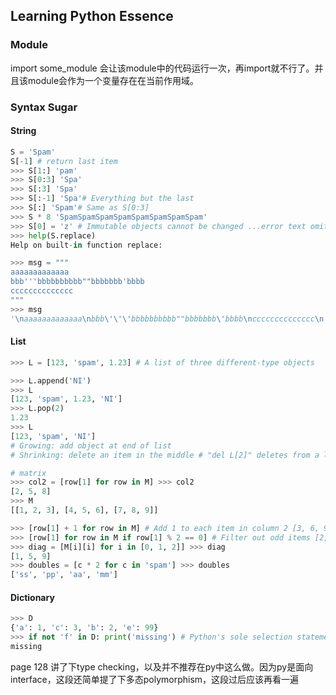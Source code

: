 ## Learning Python Essence
### Module
import some_module 会让该module中的代码运行一次，再import就不行了。并且该module会作为一个变量存在在当前作用域。
### Syntax Sugar
#### String
```python
S = 'Spam'
S[-1] # return last item
>>> S[1:] 'pam'
>>> S[0:3] 'Spa'
>>> S[:3] 'Spa'
>>> S[:-1] 'Spa'# Everything but the last
>>> S[:] 'Spam'# Same as S[0:3]
>>> S * 8 'SpamSpamSpamSpamSpamSpamSpamSpam'
>>> S[0] = 'z' # Immutable objects cannot be changed ...error text omitted...
>>> help(S.replace)
Help on built-in function replace:

>>> msg = """
aaaaaaaaaaaaa
bbb'''bbbbbbbbbb""bbbbbbb'bbbb
cccccccccccccc
"""
>>> msg
'\naaaaaaaaaaaaa\nbbb\'\'\'bbbbbbbbbb""bbbbbbb\'bbbb\ncccccccccccccc\n'
```
#### List
```python
>>> L = [123, 'spam', 1.23] # A list of three different-type objects

>>> L.append('NI')
>>> L
[123, 'spam', 1.23, 'NI']
>>> L.pop(2)
1.23
>>> L
[123, 'spam', 'NI']
# Growing: add object at end of list
# Shrinking: delete an item in the middle # "del L[2]" deletes from a list too

# matrix
>>> col2 = [row[1] for row in M] >>> col2
[2, 5, 8]
>>> M
[[1, 2, 3], [4, 5, 6], [7, 8, 9]]

>>> [row[1] + 1 for row in M] # Add 1 to each item in column 2 [3, 6, 9]
>>> [row[1] for row in M if row[1] % 2 == 0] # Filter out odd items [2, 8]
>>> diag = [M[i][i] for i in [0, 1, 2]] >>> diag
[1, 5, 9]
>>> doubles = [c * 2 for c in 'spam'] >>> doubles
['ss', 'pp', 'aa', 'mm']
```
#### Dictionary
```py
>>> D
{'a': 1, 'c': 3, 'b': 2, 'e': 99}
>>> if not 'f' in D: print('missing') # Python's sole selection statement
missing

```
page 128
讲了下type checking，以及并不推荐在py中这么做。因为py是面向interface，这段还简单提了下多态polymorphism，这段过后应该再看一遍
